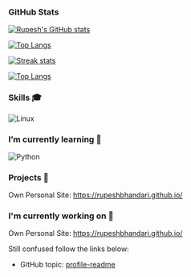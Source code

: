 
### GitHub Stats
[![Rupesh's GitHub stats](https://github-readme-stats.vercel.app/api?username=RupeshBhandari&show_icons=true&theme=dark&count_private=true)](https://github.com/RupeshBhandari/github-readme-stats)

[![Top Langs](https://github-readme-stats.vercel.app/api/top-langs/?username=RupeshBhandari&layout=compact&show_icons=true&theme=radical)](https://github.com/RupeshBhadnari/github-readme-stats)
<!-- ![Rupesh's GitHub stats](https://github-readme-stats.vercel.app/api?username=RupeshBhandari&show_icons=true&theme=radical) -->

<a href="https://github.com/RupeshBhandari">

<img src="https://github-readme-streak-stats.herokuapp.com/?user=RupeshBhandari" title="Streak stats" alt="Streak stats" />
</a>

[![Top Langs](https://github-readme-stats.vercel.app/api/top-langs/?username=RupeshBhandari&layout=compact&theme=radical&hide_title=true&hide_progress=true)](https://github.com/RupeshBhadnari/github-readme-stats)


### Skills 🎓

![Linux](https://img.shields.io/badge/OS-Linux-2bbc8a?logo=linux&logoColor=white)


### I’m currently learning 🌱
![Python](https://img.shields.io/badge/Code-Python-2bbc8a?logo=python&logoColor=white)

### Projects 💼

Own Personal Site: https://rupeshbhandari.github.io/

### I'm currently working on 🔭 

Own Personal Site: https://rupeshbhandari.github.io/


Still confused follow the links below:
- GitHub topic: [profile-readme](https://github.com/topics/profile-readme)
